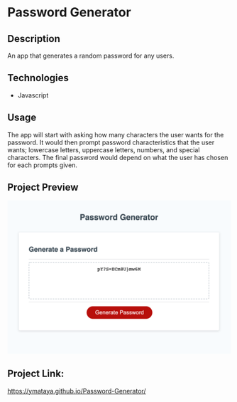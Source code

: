 # Password Generator

## Description
An app that generates a random password for any users. 

## Technologies
* Javascript

## Usage
The app will start with asking how many characters the user wants for the password. It would then prompt password characteristics that the user wants; lowercase letters, uppercase letters, numbers, and special characters. The final password would depend on what the user has chosen for each prompts given.

## Project Preview
![Preview](/image/password.png)

## Project Link:
https://ymataya.github.io/Password-Generator/